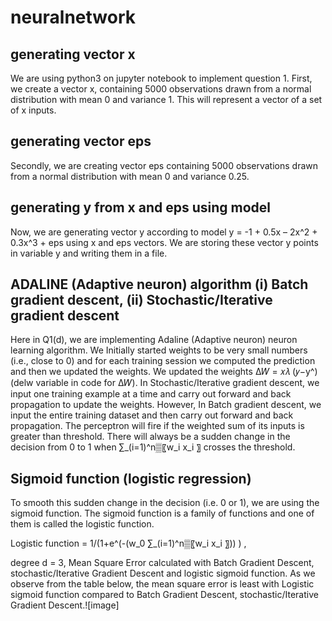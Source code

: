 # neuralnetwork

## generating vector x

We are using python3 on jupyter notebook to implement question 1. First, we create a vector x, containing 5000 observations drawn from a normal distribution with mean 0 and variance 1. This will represent a vector of a set of x inputs. 

## generating vector eps

Secondly, we are creating vector eps containing 5000 observations drawn from a normal distribution with mean 0 and variance 0.25.

## generating y from x and eps using model 

Now, we are generating vector y according to model y = -1 + 0.5x – 2x^2 + 0.3x^3 + eps using x and eps vectors. We are storing these vector y points in variable y and writing them in a file.

## ADALINE (Adaptive neuron) algorithm (i) Batch gradient descent, (ii) Stochastic/Iterative gradient descent

Here in Q1(d), we are implementing Adaline (Adaptive neuron) neuron learning algorithm. We Initially started weights to be very small numbers (i.e., close to 0) and for each training session we computed the prediction and then we updated the weights. We updated the weights ∆𝑊 = 𝑥𝜆 (𝑦−y^) (delw variable in code for ∆𝑊). In Stochastic/Iterative gradient descent, we input one training example at a time and carry out forward and back propagation to update the weights.  However, In Batch gradient descent, we input the entire training dataset and then carry out forward and back propagation. The perceptron will fire if the weighted sum of its inputs is greater than threshold. There will always be a sudden change in the decision from 0 to 1 when ∑_(i=1)^n▒〖w_i x_i 〗 crosses the threshold. 

## Sigmoid function (logistic regression)
To smooth this sudden change in the decision (i.e. 0 or 1), we are using the sigmoid function. The sigmoid function is a family of functions and one of them is called the logistic function. 
 
Logistic function = 1/(1+e^(-(w_0  ∑_(i=1)^n▒〖w_i x_i 〗)) ) , 

degree d = 3, Mean Square Error calculated with Batch Gradient Descent, stochastic/Iterative Gradient Descent and logistic sigmoid function. As we observe from the table below, the mean square error is least with Logistic sigmoid function compared to Batch Gradient Descent, stochastic/Iterative Gradient Descent.![image]

